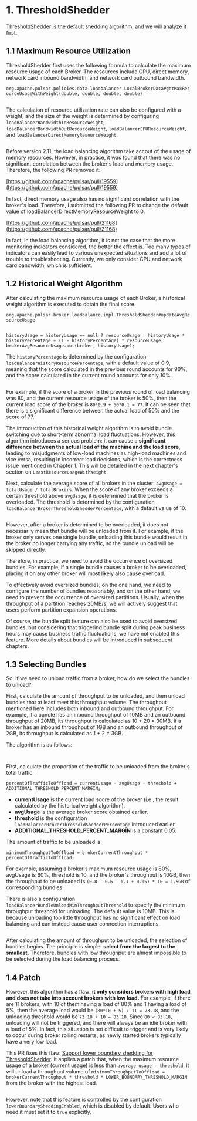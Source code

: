 # 1. ThresholdShedder

ThresholdShedder is the default shedding algorithm, and we will analyze it first.

## **1.1 Maximum Resource Utilization**

ThresholdShedder first uses the following formula to calculate the maximum resource usage of each Broker. The resources include CPU, direct memory, network card inbound bandwidth, and network card outbound bandwidth.

`org.apache.pulsar.policies.data.loadbalancer.LocalBrokerData#getMaxResourceUsageWithWeight(double, double, double, double)`

<figure><img src="../.gitbook/assets/image.png" alt=""><figcaption></figcaption></figure>

The calculation of resource utilization rate can also be configured with a weight, and the size of the weight is determined by configuring `loadBalancerBandwidthInResourceWeight`, `loadBalancerBandwidthOutResourceWeight`, `loadBalancerCPUResourceWeight`, and `loadBalancerDirectMemoryResourceWeight`.

<figure><img src="../.gitbook/assets/image (1).png" alt=""><figcaption></figcaption></figure>

Before version 2.11, the load balancing algorithm take accout of the usage of memory resources. However, in practice, it was found that there was no significant correlation between the broker's load and memory usage. Therefore, the following PR removed it:

[https://github.com/apache/pulsar/pull/19559](https://github.com/apache/pulsar/pull/19559)

&#x20;

In fact, direct memory usage also has no significant correlation with the broker's load. Therefore, I submitted the following PR to change the default value of loadBalancerDirectMemoryResourceWeight to 0.

[https://github.com/apache/pulsar/pull/21168](https://github.com/apache/pulsar/pull/21168)

&#x20;

In fact, in the load balancing algorithm, it is not the case that the more monitoring indicators considered, the better the effect is. Too many types of indicators can easily lead to various unexpected situations and add a lot of trouble to troubleshooting. Currently, we only consider CPU and network card bandwidth, which is sufficient.

&#x20;

## **1.2 Historical Weight Algorithm**

After calculating the maximum resource usage of each Broker, a historical weight algorithm is executed to obtain the final score.

`org.apache.pulsar.broker.loadbalance.impl.ThresholdShedder#updateAvgResourceUsage`

<figure><img src="../.gitbook/assets/image (2).png" alt=""><figcaption></figcaption></figure>

```
historyUsage = historyUsage == null ? resourceUsage : historyUsage * historyPercentage + (1 - historyPercentage) * resourceUsage;
brokerAvgResourceUsage.put(broker, historyUsage);
```





The `historyPercentage` is determined by the configuration `loadBalancerHistoryResourcePercentage`, with a default value of 0.9, meaning that the score calculated in the previous round accounts for 90%, and the score calculated in the current round accounts for only 10%.

<figure><img src="../.gitbook/assets/image (5).png" alt=""><figcaption></figcaption></figure>

For example, if the score of a broker in the previous round of load balancing was 80, and the current resource usage of the broker is 50%, then the current load score of the broker is `80*0.9 + 50*0.1 = 77`. It can be seen that there is a significant difference between the actual load of 50% and the score of 77.

&#x20;

The introduction of this historical weight algorithm is to avoid bundle switching due to short-term abnormal load fluctuations. However, this algorithm introduces a serious problem: it can cause a **significant difference between the actual load of the machine and the load score**, leading to misjudgments of low-load machines as high-load machines and vice versa, resulting in incorrect load decisions, which is the correctness issue mentioned in Chapter 1. This will be detailed in the next chapter's section on `LeastResourceUsageWithWeight`.

&#x20;&#x20;

Next, calculate the average score of all brokers in the cluster: `avgUsage = totalUsage / totalBrokers`. When the score of any broker exceeds a certain threshold above `avgUsage`, it is determined that the broker is overloaded. The threshold is determined by the configuration `loadBalancerBrokerThresholdShedderPercentage`, with a default value of 10.

<figure><img src="../.gitbook/assets/image (6).png" alt=""><figcaption></figcaption></figure>

However, after a broker is determined to be overloaded, it does not necessarily mean that bundle will be unloaded from it. For example, if the broker only serves one single bundle, unloading this bundle would result in the broker no longer carrying any traffic, so the bundle unload will be skipped directly.

&#x20;

Therefore, in practice, we need to avoid the occurrence of oversized bundles. For example, if a single bundle causes a broker to be overloaded, placing it on any other broker will most likely also cause overload.

To effectively avoid oversized bundles, on the one hand, we need to configure the number of bundles reasonably, and on the other hand, we need to prevent the occurrence of oversized partitions. Usually, when the throughput of a partition reaches 20MB/s, we will actively suggest that users perform partition expansion operations.

Of course, the bundle split feature can also be used to avoid oversized bundles, but considering that triggering bundle split during peak business hours may cause business traffic fluctuations, we have not enabled this feature. More details about bundles will be introduced in subsequent chapters.





## **1.3 Selecting Bundles**

So, if we need to unload traffic from a broker, how do we select the bundles to unload?

&#x20;

First, calculate the amount of throughput to be unloaded, and then unload bundles that at least meet this throughput volume. The throughput mentioned here includes both inbound and outbound throughput. For example, if a bundle has an inbound throughput of 10MB and an outbound throughput of 20MB, its throughput is calculated as 10 + 20 = 30MB. If a broker has an inbound throughput of 1GB and an outbound throughput of 2GB, its throughput is calculated as 1 + 2 = 3GB.

&#x20;

The algorithm is as follows:

<figure><img src="../.gitbook/assets/image (7).png" alt=""><figcaption></figcaption></figure>

<figure><img src="../.gitbook/assets/image (8).png" alt=""><figcaption></figcaption></figure>

First, calculate the proportion of the traffic to be unloaded from the broker's total traffic:

```
percentOfTrafficToOffload = currentUsage - avgUsage - threshold + ADDITIONAL_THRESHOLD_PERCENT_MARGIN;
```

* **currentUsage** is the current load score of the broker (i.e., the result calculated by the historical weight algorithm).
* **avgUsage** is the average broker score obtained earlier.
* **threshold** is the configuration `loadBalancerBrokerThresholdShedderPercentage` introduced earlier.
* **ADDITIONAL\_THRESHOLD\_PERCENT\_MARGIN** is a constant 0.05.

&#x20;

The amount of traffic to be unloaded is:

```
minimumThroughputToOffload = brokerCurrentThroughput * percentOfTrafficToOffload;
```

For example, assuming a broker's maximum resource usage is 80%, avgUsage is 60%, threshold is 10, and the broker's throughput is 10GB, then the throughput to be unloaded is `(0.8 - 0.6 - 0.1 + 0.05) * 10 = 1.5GB` of corresponding bundles.

&#x20;

There is also a configuration `loadBalancerBundleUnloadMinThroughputThreshold` to specify the minimum throughput threshold for unloading. The default value is 10MB. This is because unloading too little throughput has no significant effect on load balancing and can instead cause user connection interruptions.

<figure><img src="../.gitbook/assets/image (9).png" alt=""><figcaption></figcaption></figure>

After calculating the amount of throughput to be unloaded, the selection of bundles begins. The principle is simple: **select from the largest to the smallest.** Therefore, bundles with low throughput are almost impossible to be selected during the load balancing process.

&#x20;

&#x20;

## **1.4 Patch**

However, this algorithm has a flaw: **it only considers brokers with high load and does not take into account brokers with low load.** For example, if there are 11 brokers, with 10 of them having a load of 80% and 1 having a load of 5%, then the average load would be `(80*10 + 5) / 11 = 73.18`, and the unloading threshold would be `73.18 + 10 = 83.18`. Since `80 < 83.18`, unloading will not be triggered, and there will always be an idle broker with a load of 5%. In fact, this situation is not difficult to trigger and is very likely to occur during broker rolling restarts, as newly started brokers typically have a very low load.

This PR fixes this flaw: [Support lower boundary shedding for ThresholdShedder](https://github.com/apache/pulsar/pull/17456). It applies a patch that, when the maximum resource usage of a broker (current usage) is less than `average usage - threshold`, it will unload a throughput volume of `minimumThroughputToOffload = brokerCurrentThroughput * threshold * LOWER_BOUNDARY_THRESHOLD_MARGIN` from the broker with the highest load.

<figure><img src="../.gitbook/assets/image (10).png" alt=""><figcaption></figcaption></figure>

However, note that this feature is controlled by the configuration `lowerBoundarySheddingEnabled`, which is disabled by default. Users who need it must set it to `true` explicitly.

<figure><img src="../.gitbook/assets/image (15).png" alt=""><figcaption></figcaption></figure>

&#x20;



